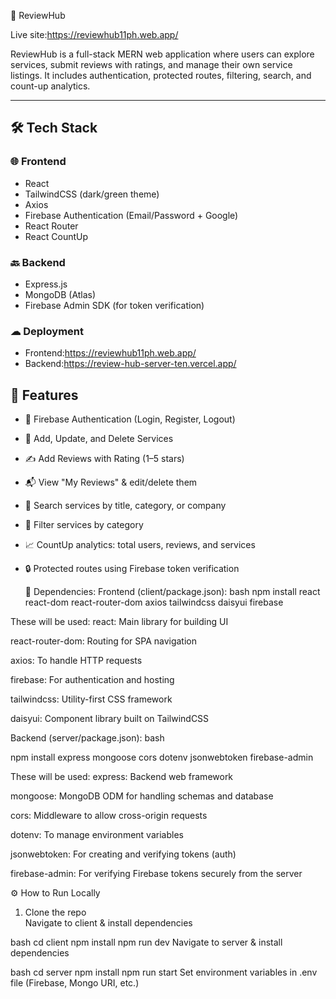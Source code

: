 🚀 ReviewHub

Live site:https://reviewhub11ph.web.app/

ReviewHub is a full-stack MERN web application where users can explore services, submit reviews with ratings, and manage their own service listings. It includes authentication, protected routes, filtering, search, and count-up analytics.

---

## 🛠 Tech Stack

### 🌐 Frontend
- React
- TailwindCSS (dark/green theme)
- Axios
- Firebase Authentication (Email/Password + Google)
- React Router
- React CountUp

### 🔙 Backend
- Express.js
- MongoDB (Atlas)
- Firebase Admin SDK (for token verification)

### ☁ Deployment
- Frontend:https://reviewhub11ph.web.app/
- Backend:https://review-hub-server-ten.vercel.app/


## 🔐 Features

- 🔑 Firebase Authentication (Login, Register, Logout)
- 🧾 Add, Update, and Delete Services
- ✍️ Add Reviews with Rating (1–5 stars)
- 📬 View "My Reviews" & edit/delete them
- 🔎 Search services by title, category, or company
- 🎯 Filter services by category
- 📈 CountUp analytics: total users, reviews, and services
- 🔒 Protected routes using Firebase token verification


   🔧 Dependencies:
   Frontend (client/package.json):
bash
npm install react react-dom react-router-dom axios tailwindcss daisyui firebase

These will be used:
react: Main library for building UI

react-router-dom: Routing for SPA navigation

axios: To handle HTTP requests

firebase: For authentication and hosting

tailwindcss: Utility-first CSS framework

daisyui: Component library built on TailwindCSS


Backend (server/package.json):
bash

npm install express mongoose cors dotenv jsonwebtoken firebase-admin

These will be used:
express: Backend web framework

mongoose: MongoDB ODM for handling schemas and database

cors: Middleware to allow cross-origin requests

dotenv: To manage environment variables

jsonwebtoken: For creating and verifying tokens (auth)

firebase-admin: For verifying Firebase tokens securely from the server


  ⚙️ How to Run Locally

1. Clone the repo  
Navigate to client & install dependencies

bash
cd client
npm install
npm run dev
Navigate to server & install dependencies

bash
cd server
npm install
npm run start
Set environment variables in .env file (Firebase, Mongo URI, etc.)
